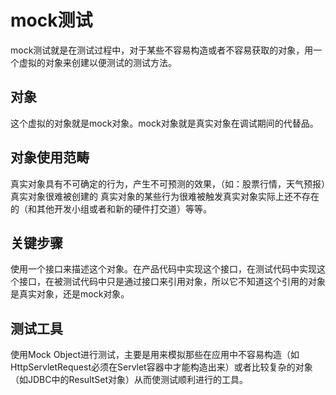 # mock测试

mock测试就是在测试过程中，对于某些不容易构造或者不容易获取的对象，用一个虚拟的对象来创建以便测试的测试方法。

## 对象
这个虚拟的对象就是mock对象。mock对象就是真实对象在调试期间的代替品。

## 对象使用范畴
真实对象具有不可确定的行为，产生不可预测的效果，（如：股票行情，天气预报）真实对象很难被创建的 真实对象的某些行为很难被触发真实对象实际上还不存在的（和其他开发小组或者和新的硬件打交道）等等。

## 关键步骤
使用一个接口来描述这个对象。在产品代码中实现这个接口，在测试代码中实现这个接口，在被测试代码中只是通过接口来引用对象，所以它不知道这个引用的对象是真实对象，还是mock对象。

## 测试工具
使用Mock Object进行测试，主要是用来模拟那些在应用中不容易构造（如HttpServletRequest必须在Servlet容器中才能构造出来）或者比较复杂的对象（如JDBC中的ResultSet对象）从而使测试顺利进行的工具。